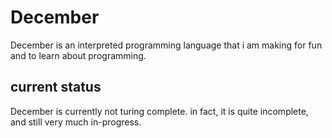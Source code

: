 # December

December is an interpreted programming language that i am making for fun and to learn about programming.

## current status

December is currently not turing complete. in fact, it is quite incomplete, and still very much in-progress.

